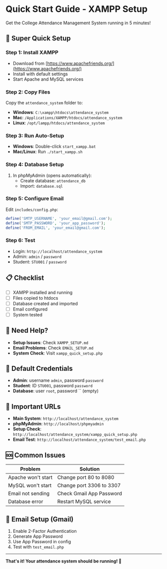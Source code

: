 # Quick Start Guide - XAMPP Setup

Get the College Attendance Management System running in 5 minutes!

## 🚀 Super Quick Setup

### Step 1: Install XAMPP
- Download from [https://www.apachefriends.org/](https://www.apachefriends.org/)
- Install with default settings
- Start Apache and MySQL services

### Step 2: Copy Files
Copy the `attendance_system` folder to:
- **Windows**: `C:\xampp\htdocs\attendance_system`
- **Mac**: `/Applications/XAMPP/htdocs/attendance_system`
- **Linux**: `/opt/lampp/htdocs/attendance_system`

### Step 3: Run Auto-Setup
- **Windows**: Double-click `start_xampp.bat`
- **Mac/Linux**: Run `./start_xampp.sh`

### Step 4: Database Setup
1. In phpMyAdmin (opens automatically):
   - Create database: `attendance_db`
   - Import: `database.sql`

### Step 5: Configure Email
Edit `includes/config.php`:
```php
define('SMTP_USERNAME', 'your_email@gmail.com');
define('SMTP_PASSWORD', 'your_app_password');
define('FROM_EMAIL', 'your_email@gmail.com');
```

### Step 6: Test
- Login: `http://localhost/attendance_system`
- Admin: `admin` / `password`
- Student: `STU001` / `password`

## 📋 Checklist
- [ ] XAMPP installed and running
- [ ] Files copied to htdocs
- [ ] Database created and imported
- [ ] Email configured
- [ ] System tested

## 🔧 Need Help?
- **Setup Issues**: Check `XAMPP_SETUP.md`
- **Email Problems**: Check `EMAIL_SETUP.md`
- **System Check**: Visit `xampp_quick_setup.php`

## 🎯 Default Credentials
- **Admin**: username `admin`, password `password`
- **Student**: ID `STU001`, password `password`
- **Database**: user `root`, password `` (empty)

## 📍 Important URLs
- **Main System**: `http://localhost/attendance_system`
- **phpMyAdmin**: `http://localhost/phpmyadmin`
- **Setup Check**: `http://localhost/attendance_system/xampp_quick_setup.php`
- **Email Test**: `http://localhost/attendance_system/test_email.php`

## 🆘 Common Issues
| Problem | Solution |
|---------|----------|
| Apache won't start | Change port 80 to 8080 |
| MySQL won't start | Change port 3306 to 3307 |
| Email not sending | Check Gmail App Password |
| Database error | Restart MySQL service |

## 📧 Email Setup (Gmail)
1. Enable 2-Factor Authentication
2. Generate App Password
3. Use App Password in config
4. Test with `test_email.php`

---

**That's it! Your attendance system should be running! 🎉**